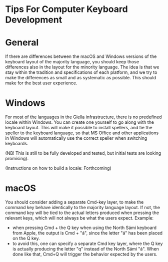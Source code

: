 Tips For Computer Keyboard Development
======


# General


If there are differences between the macOS and Windows versions of the keyboard layout of the majority language, you should keep those differences also in the
layout for the minority language. The idea is that we stay within the tradition
and specifications of each platform, and we try to make the differences as small
and as systematic as possible. This should make for the best user experience.


# Windows


For most of the languages in the Giella infrastructure, there is no predefined
locale within Windows. You can create one yourself to go along with the keyboard
layout. This will make it possible to install spellers, and tie the speller to
the keyboard language, so that MS Office and other applications in Windows will
automatically use the correct speller when switching keyboards.


(NB! This is still to be fully developed and tested, but initial tests are
looking promising).


(Instructions on how to build a locale: Forthcoming)


# macOS


You should consider adding a separate Cmd-key layer, to make the command key
behave identically to the majority language layout. If not, the command key will
be tied to the actual letters produced when pressing the relevant keys, which
will not always be what the users expect. Example:


* when pressing Cmd + the Q key when using the North Sámi keyboard from Apple,
  the output is Cmd + "á", since the letter "á" has been placed on the Q key.
* to avoid this, one can specify a separate Cmd key layer, where the Q key is
  actually producing the letter "q" instead of the North Sámi "á". When done
  like that, Cmd+Q will trigger the behavior expected by the users.

